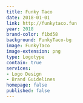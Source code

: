 ```yaml
---
title: Funky Taco
date: 2018-01-01
link: http://funkytaco.fun
year: 2018
brand-color: f1bd58
background: FunkyTaco-bg
image: FunkyTaco
image-extension: png
type: Logotype
contain: true
services:
- Logo Design
- Brand Guidelines
homepage: false
published: false
---
```

